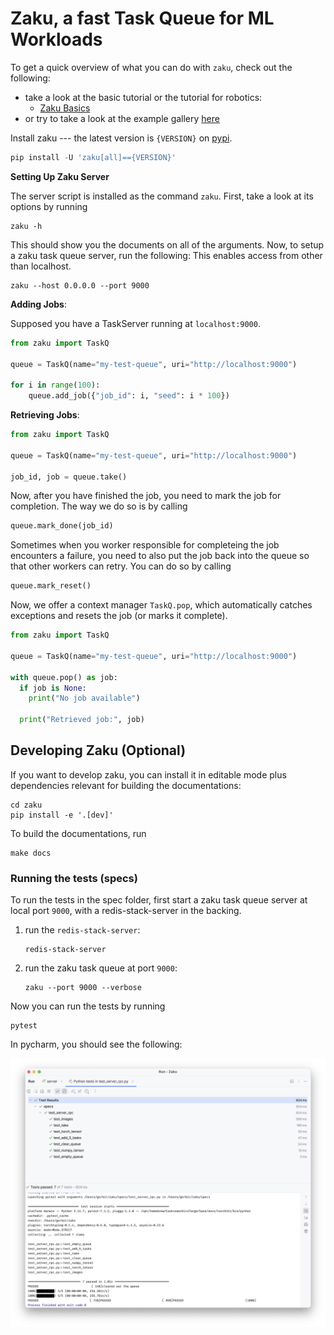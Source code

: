 # Zaku, a fast Task Queue for ML Workloads

To get a quick overview of what you can do with `zaku`, check out the following:

- take a look at the basic tutorial or the tutorial for robotics:
  - [Zaku Basics](tutorials/basics)
- or try to take a look at the example gallery [here](examples/01_simple_queue)

Install zaku --- the latest version is `{VERSION}` on [pypi](https://pypi.org/project/zaku/{VERSION}/).

```python
pip install -U 'zaku[all]=={VERSION}'
```

**Setting Up Zaku Server**

The server script is installed as the command `zaku`. First, take a look at its options by running

```shell
zaku -h
```

This should show you the documents on all of the arguments. Now, to setup a zaku task queue server, run the following: This enables access from other than localhost.

````shell
zaku --host 0.0.0.0 --port 9000
````

**Adding Jobs**:

Supposed you have a TaskServer running at `localhost:9000`.

```python
from zaku import TaskQ

queue = TaskQ(name="my-test-queue", uri="http://localhost:9000")

for i in range(100):
    queue.add_job({"job_id": i, "seed": i * 100})
```

**Retrieving Jobs**:

```python
from zaku import TaskQ

queue = TaskQ(name="my-test-queue", uri="http://localhost:9000")

job_id, job = queue.take()
```

Now, after you have finished the job, you need to mark the job for completion. The way we do so is by calling

```python
queue.mark_done(job_id)
```

Sometimes when you worker responsible for completeing the job encounters a failure, you need to also put the job back into the queue so that other workers can retry. You can do so by calling

```python
queue.mark_reset()
```

Now, we offer a context manager `TaskQ.pop`, which automatically catches exceptions and resets the job (or marks it complete).

```python
from zaku import TaskQ

queue = TaskQ(name="my-test-queue", uri="http://localhost:9000")

with queue.pop() as job:
  if job is None:
    print("No job available")
  
  print("Retrieved job:", job)
```

## Developing Zaku (Optional)

If you want to develop zaku, you can install it in editable mode plus dependencies
relevant for building the documentations:

```shell
cd zaku
pip install -e '.[dev]'
```

To build the documentations, run

```shell
make docs
```

### Running the tests (specs)

To run the tests in the spec folder, first start a zaku task queue server at local port `9000`, with a redis-stack-server in the backing.

1. run the `redis-stack-server`:
    ```shell
    redis-stack-server
    ```
2. run the zaku task queue at port `9000`:
    ```shell
    zaku --port 9000 --verbose
    ```

Now you can run the tests by running

```shell
pytest
```

In pycharm, you should see the following:
<p align="center">
<img src="figure_spec.png" width="600">
</p>
